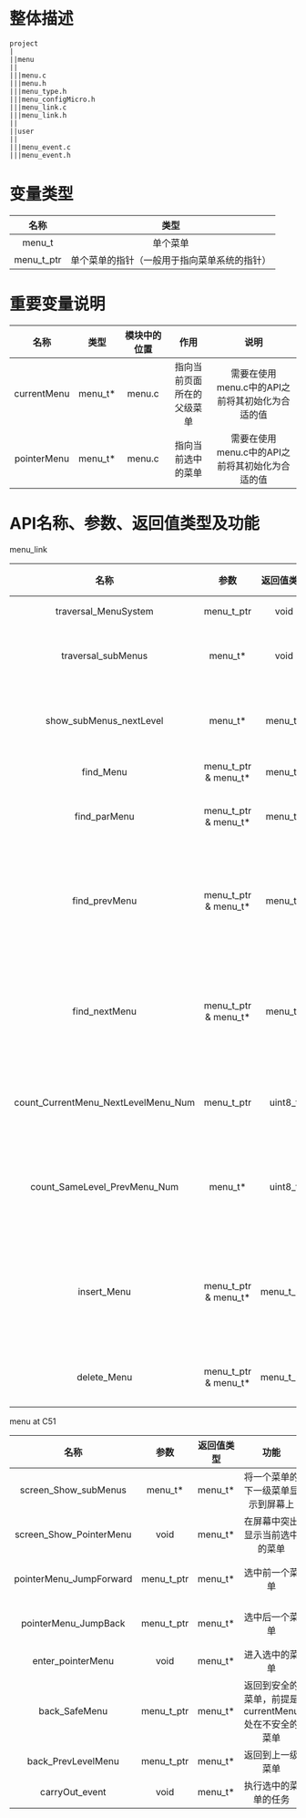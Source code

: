 # 整体描述 #

    project
    |
    ||menu
    ||
    |||menu.c
    |||menu.h
    |||menu_type.h
    |||menu_configMicro.h
    |||menu_link.c
    |||menu_link.h
    ||
    ||user
    ||
    |||menu_event.c
    |||menu_event.h

# 变量类型 #

名称 | 类型
:-: | :-:
menu_t | 单个菜单
menu_t_ptr | 单个菜单的指针（一般用于指向菜单系统的指针）

# 重要变量说明 #

名称 | 类型 | 模块中的位置 | 作用 | 说明
:-: | :-: | :-: | :-: |:-:
currentMenu | menu_t* | menu.c | 指向当前页面所在的父级菜单 | 需要在使用menu.c中的API之前将其初始化为合适的值
pointerMenu | menu_t* | menu.c | 指向当前选中的菜单 | 需要在使用menu.c中的API之前将其初始化为合适的值

# API名称、参数、返回值类型及功能 #

menu_link

名称 | 参数 | 返回值类型 | 功能 | 说明
:-: | :-: | :-: | :-: | :-:
traversal_MenuSystem | menu_t_ptr | void | 遍历菜单系统 | -
traversal_subMenus | menu_t* | void | 搜索父级菜单下一级的子级菜单 | -
show_subMenus_nextLevel | menu_t* | menu_t* | 向交互界面显示父级菜单下的子级菜单 | -
find_Menu | menu_t_ptr & menu_t* | menu_t* | 查找指定的菜单 | -
find_parMenu | menu_t_ptr & menu_t* | menu_t* | 查找所指定的菜单的父级菜单 | -
find_prevMenu | menu_t_ptr & menu_t* | menu_t* | 查找同一父级菜单下的同一等级菜单中，所给menu_t*的前一个菜单 | -
find_nextMenu | menu_t_ptr & menu_t* | menu_t* | 查找同一父级菜单下的同一等级菜单中，所给menu_t*的后一个菜单 | -
count_CurrentMenu_NextLevelMenu_Num | menu_t_ptr | uint8_t | 计算同一级菜单相同父级菜单的子级菜单数 | -
count_SameLevel_PrevMenu_Num | menu_t* | uint8_t | 计算同一级菜单相同父级菜单下，[menu_t*]前方的菜单数 | -
insert_Menu | menu_t_ptr & menu_t* | menu_t_ptr | 向指定的菜单系统中插入一个菜单（插入菜单之前应存在父级菜单） | -
delete_Menu | menu_t_ptr & menu_t* | menu_t_ptr | 从指定的菜单系统中删除一个菜单 | -

menu at C51

名称 | 参数 | 返回值类型 | 功能 | 说明
:-: | :-: | :-: | :-: | :-:
screen_Show_subMenus | menu_t* | menu_t* | 将一个菜单的下一级菜单显示到屏幕上 | 使用前应先初始化屏幕及屏幕参数
screen_Show_PointerMenu | void | menu_t* | 在屏幕中突出显示当前选中的菜单 | 使用前应先初始化屏幕及屏幕参数
pointerMenu_JumpForward | menu_t_ptr | menu_t* | 选中前一个菜单 | 使用前应先初始化屏幕及屏幕参数
pointerMenu_JumpBack | menu_t_ptr | menu_t* | 选中后一个菜单 | 使用前应先初始化屏幕及屏幕参数
enter_pointerMenu | void | menu_t* | 进入选中的菜单 | -
back_SafeMenu | menu_t_ptr | menu_t* | 返回到安全的菜单，前提是 currentMenu 处在不安全的菜单 | 不安全的菜单指的是 [menu->nextLevel == NULL]
back_PrevLevelMenu | menu_t_ptr | menu_t* | 返回到上一级菜单 | -
carryOut_event | void | menu_t* | 执行选中的菜单的任务 | -
